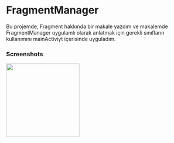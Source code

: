 # FragmentManager
<p> 
Bu projemde, Fragment hakkında bir makale yazdım ve makalemde FragmentManager uygulamlı olarak anlatmak için gerekli sınıfların kullanımını mainActiviyt içerisinde uyguladım.                                  
</p>

### Screenshots
<p>
<a href="https://github.com/BunyaminKiremit/FragmentManager/blob/main/images/WhatsApp-Video-2023-06-05-at-02.28.10.gif" target="_blank">
<img src="https://github.com/BunyaminKiremit/FragmentManager/blob/main/images/WhatsApp-Video-2023-06-05-at-02.28.10.gif" width="200" style="max-width:100%;"></a>
</p>

